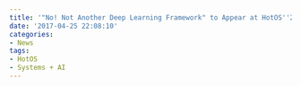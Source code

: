 ```yaml
---
title: '"No! Not Another Deep Learning Framework" to Appear at HotOS''2017. Congrats Peifeng!'
date: '2017-04-25 22:08:10'
categories:
- News
tags:
- HotOS
- Systems + AI
---
```


